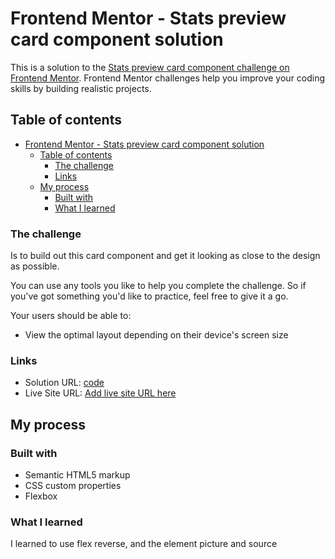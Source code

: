 # Frontend Mentor - Stats preview card component solution

This is a solution to the [Stats preview card component challenge on Frontend Mentor](https://www.frontendmentor.io/challenges/stats-preview-card-component-8JqbgoU62). Frontend Mentor challenges help you improve your coding skills by building realistic projects. 

## Table of contents

- [Frontend Mentor - Stats preview card component solution](#frontend-mentor---stats-preview-card-component-solution)
  - [Table of contents](#table-of-contents)
    - [The challenge](#the-challenge)
    - [Links](#links)
  - [My process](#my-process)
    - [Built with](#built-with)
    - [What I learned](#what-i-learned)

### The challenge

Is to build out this card component and get it looking as close to the design as possible.

You can use any tools you like to help you complete the challenge. So if you've got something you'd like to practice, feel free to give it a go.

Your users should be able to:

- View the optimal layout depending on their device's screen size

### Links

- Solution URL: [code](https://github.com/esthedav/stats-preview-card-component)
- Live Site URL: [Add live site URL here](https://esthedav.github.io/stats-preview-card-component/)

## My process

### Built with

- Semantic HTML5 markup
- CSS custom properties
- Flexbox

### What I learned

I learned to use flex reverse, and the element picture and source

